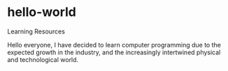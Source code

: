 # hello-world
Learning Resources

Hello everyone,  I have decided to learn computer programming due to the expected growth in the industry, and the increasingly intertwined physical and technological world.
